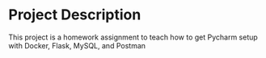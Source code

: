 # Project Description
This project is a homework assignment to teach how to get Pycharm setup with Docker, Flask, MySQL, and Postman